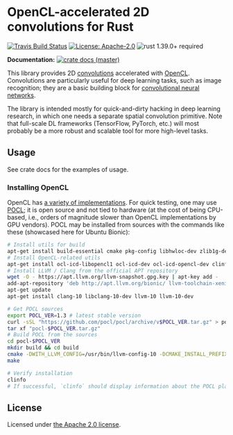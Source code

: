 # OpenCL-accelerated 2D convolutions for Rust

[![Travis Build Status](https://img.shields.io/travis/com/slowli/ocl-convolution/master.svg?label=Linux%20Build)](https://travis-ci.com/slowli/ocl-convolution) 
[![License: Apache-2.0](https://img.shields.io/github/license/slowli/ocl-convolution.svg)](https://github.com/slowli/ocl-convolution/blob/master/LICENSE)
![rust 1.39.0+ required](https://img.shields.io/badge/rust-1.39.0+-blue.svg?label=Required%20Rust) 

**Documentation:**
[![crate docs (master)](https://img.shields.io/badge/master-yellow.svg?label=docs)](https://slowli.github.io/ocl-convolution/ocl_convolution/) 

This library provides 2D [convolutions] accelerated with [OpenCL]. Convolutions
are particularly useful for deep learning tasks, such as image recognition;
they are a basic building block for [convolutional neural networks][cnn].

The library is intended mostly for quick-and-dirty hacking in deep learning research,
in which one needs a separate spatial convolution primitive. Note that full-scale
DL frameworks (TensorFlow, PyTorch, etc.) will most probably be a more robust and scalable
tool for more high-level tasks.

## Usage

See crate docs for the examples of usage.

### Installing OpenCL

OpenCL has [a variety of implementations](https://www.khronos.org/opencl/resources).
For quick testing, one may use [POCL](https://github.com/pocl/pocl); it is open source
and not tied to hardware (at the cost of being CPU-based, i.e., orders of magnitude
slower than OpenCL implementations by GPU vendors).
POCL may be installed from sources with the commands like these
(showcased here for Ubuntu Bionic):

```bash
# Install utils for build
apt-get install build-essential cmake pkg-config libhwloc-dev zlib1g-dev
# Install OpenCL-related utils
apt-get install ocl-icd-libopencl1 ocl-icd-dev ocl-icd-opencl-dev clinfo
# Install LLVM / Clang from the official APT repository
wget -O - https://apt.llvm.org/llvm-snapshot.gpg.key | apt-key add - 
add-apt-repository 'deb http://apt.llvm.org/bionic/ llvm-toolchain-xenial-10 main'
apt-get update
apt-get install clang-10 libclang-10-dev llvm-10 llvm-10-dev

# Get POCL sources
export POCL_VER=1.3 # latest stable version
curl -sSL "https://github.com/pocl/pocl/archive/v$POCL_VER.tar.gz" > pocl-$POCL_VER.tar.gz
tar xf "pocl-$POCL_VER.tar.gz"
# Build POCL from the sources
cd pocl-$POCL_VER
mkdir build && cd build
cmake -DWITH_LLVM_CONFIG=/usr/bin/llvm-config-10 -DCMAKE_INSTALL_PREFIX=/usr ..
make

# Verify installation
clinfo
# If successful, `clinfo` should display information about the POCL platform.
```

## License

Licensed under [the Apache 2.0 license](LICENSE).

[convolutions]: https://en.wikipedia.org/wiki/Convolution
[opencl]: https://www.khronos.org/opencl/
[cnn]: https://en.wikipedia.org/wiki/Convolutional_neural_network
